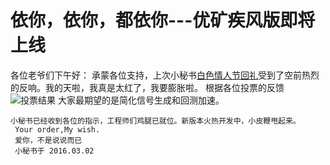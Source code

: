 # 依你，依你，都依你---优矿疾风版即将上线

  各位老爷们下午好：
     承蒙各位支持，上次小秘书[白色情人节回礼](https://uqer.datayes.com/community/share/56ca7365228e5b0fe2b17a91)受到了空前热烈的反响。我的天啦，我真是太红了，我要膨胀啦。
     根据各位投票的反馈
     ![投票结果](https://mmbiz.qlogo.cn/mmbiz/aaeOHpQqAfsgCickia1R5Hsjaia8VoBcUlaPIeE7UV9WQibrVENibicMGyOQenOIvnt2harnHQeRInuvqm9rm3NNWR5w/0?wx_fmt=jpeg)
     大家最期望的是简化信号生成和回测加速。
     
    小秘书已经收到各位的指示，工程师们鸡腿已就位。新版本火热开发中，小皮鞭甩起来。
     Your order,My wish.
     爱你，不是说说而已
     小秘书于 2016.03.02
     
     